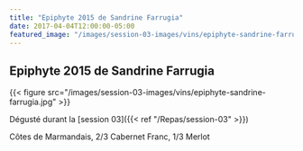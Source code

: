 ```yaml
---
title: "Epiphyte 2015 de Sandrine Farrugia"
date: 2017-04-04T12:00:00-05:00
featured_image: "/images/session-03-images/vins/epiphyte-sandrine-farrugia.jpg"
---
```


Epiphyte 2015 de Sandrine Farrugia
---------------------------

{{< figure src="/images/session-03-images/vins/epiphyte-sandrine-farrugia.jpg" >}}

Dégusté durant la [session 03]({{< ref "/Repas/session-03" >}})

Côtes de Marmandais, 2/3 Cabernet Franc, 1/3 Merlot
